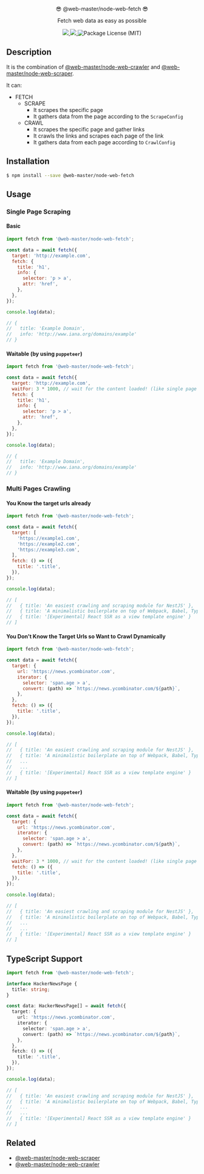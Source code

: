 <p align="center">😎 @web-master/node-web-fetch 😎</p>
<p align="center">Fetch web data as easy as possible</p>
<p align="center">
  <a href="https://npm.im/@web-master/node-web-fetch" alt="A version of @web-master/node-web-fetch">
    <img src="https://img.shields.io/npm/v/@web-master/node-web-fetch.svg">
  </a>
  <a href="https://npm.im/@web-master/node-web-fetch" alt="Downloads of @web-master/node-web-fetch">
    <img src="https://img.shields.io/npm/dt/@web-master/node-web-fetch.svg">
  </a>
  <img src="https://img.shields.io/npm/l/@web-master/node-web-fetch.svg" alt="Package License (MIT)">
</p>

## Description

It is the combination of [@web-master/node-web-crawler](https://npm.im/@web-master/node-web-crawler) and [@web-master/node-web-scraper](https://npm.im/@web-master/node-web-scraper).

It can:

- FETCH
  - SCRAPE
    - It scrapes the specific page
    - It gathers data from the page according to the `ScrapeConfig`
  - CRAWL
    - It scrapes the specific page and gather links
    - It crawls the links and scrapes each page of the link
    - It gathers data from each page according to `CrawlConfig`

## Installation

```bash
$ npm install --save @web-master/node-web-fetch
```

## Usage

### Single Page Scraping

#### Basic

```js
import fetch from '@web-master/node-web-fetch';

const data = await fetch({
  target: 'http://example.com',
  fetch: {
    title: 'h1',
    info: {
      selector: 'p > a',
      attr: 'href',
    },
  },
});

console.log(data);

// {
//   title: 'Example Domain',
//   info: 'http://www.iana.org/domains/example'
// }
```

#### Waitable (by using `puppeteer`)

```js
import fetch from '@web-master/node-web-fetch';

const data = await fetch({
  target: 'http://example.com',
  waitFor: 3 * 1000, // wait for the content loaded! (like single page apps)
  fetch: {
    title: 'h1',
    info: {
      selector: 'p > a',
      attr: 'href',
    },
  },
});

console.log(data);

// {
//   title: 'Example Domain',
//   info: 'http://www.iana.org/domains/example'
// }
```

### Multi Pages Crawling

#### You Know the target urls already

```js
import fetch from '@web-master/node-web-fetch';

const data = await fetch({
  target: [
    'https://example1.com',
    'https://example2.com',
    'https://example3.com',
  ],
  fetch: () => ({
    title: '.title',
  }),
});

console.log(data);

// [
//   { title: 'An easiest crawling and scraping module for NestJS' },
//   { title: 'A minimalistic boilerplate on top of Webpack, Babel, TypeScript and React' },
//   { title: '[Experimental] React SSR as a view template engine' }
// ]
```

#### You Don't Know the Target Urls so Want to Crawl Dynamically

```js
import fetch from '@web-master/node-web-fetch';

const data = await fetch({
  target: {
    url: 'https://news.ycombinator.com',
    iterator: {
      selector: 'span.age > a',
      convert: (path) => `https://news.ycombinator.com/${path}`,
    },
  },
  fetch: () => ({
    title: '.title',
  }),
});

console.log(data);

// [
//   { title: 'An easiest crawling and scraping module for NestJS' },
//   { title: 'A minimalistic boilerplate on top of Webpack, Babel, TypeScript and React' },
//   ...
//   ...
//   { title: '[Experimental] React SSR as a view template engine' }
// ]
```

#### Waitable (by using `puppeteer`)

```js
import fetch from '@web-master/node-web-fetch';

const data = await fetch({
  target: {
    url: 'https://news.ycombinator.com',
    iterator: {
      selector: 'span.age > a',
      convert: (path) => `https://news.ycombinator.com/${path}`,
    },
  },
  waitFor: 3 * 1000, // wait for the content loaded! (like single page apps)
  fetch: () => ({
    title: '.title',
  }),
});

console.log(data);

// [
//   { title: 'An easiest crawling and scraping module for NestJS' },
//   { title: 'A minimalistic boilerplate on top of Webpack, Babel, TypeScript and React' },
//   ...
//   ...
//   { title: '[Experimental] React SSR as a view template engine' }
// ]
```

## TypeScript Support

```ts
import fetch from '@web-master/node-web-fetch';

interface HackerNewsPage {
  title: string;
}

const data: HackerNewsPage[] = await fetch({
  target: {
    url: 'https://news.ycombinator.com',
    iterator: {
      selector: 'span.age > a',
      convert: (path) => `https://news.ycombinator.com/${path}`,
    },
  },
  fetch: () => ({
    title: '.title',
  }),
});

console.log(data);

// [
//   { title: 'An easiest crawling and scraping module for NestJS' },
//   { title: 'A minimalistic boilerplate on top of Webpack, Babel, TypeScript and React' },
//   ...
//   ...
//   { title: '[Experimental] React SSR as a view template engine' }
// ]
```

## Related

- [@web-master/node-web-scraper](https://github.com/saltyshiomix/web-master/blob/master/packages/node-web-scraper)
- [@web-master/node-web-crawler](https://github.com/saltyshiomix/web-master/blob/master/packages/node-web-crawler)
